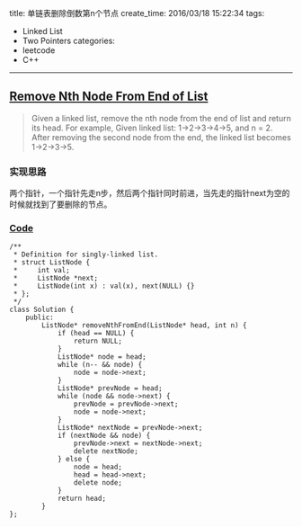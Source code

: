 title: 单链表删除倒数第n个节点
create_time: 2016/03/18 15:22:34
tags:
- Linked List
- Two Pointers
categories:
- leetcode
- C++

---
## [Remove Nth Node From End of List](https://leetcode.com/problems/remove-nth-node-from-end-of-list/)
> Given a linked list, remove the nth node from the end of list and return its head.
> For example,
> Given linked list: 1->2->3->4->5, and n = 2.
> After removing the second node from the end, the linked list becomes 1->2->3->5.

### 实现思路
两个指针，一个指针先走n步，然后两个指针同时前进，当先走的指针next为空的时候就找到了要删除的节点。

### [Code](https://github.com/Finalcheat/leetcode/blob/master/src/Remove-Nth-Node-From-End-of-List.cpp)
```
/**
 * Definition for singly-linked list.
 * struct ListNode {
 *     int val;
 *     ListNode *next;
 *     ListNode(int x) : val(x), next(NULL) {}
 * };
 */
class Solution {
    public:
        ListNode* removeNthFromEnd(ListNode* head, int n) {
            if (head == NULL) {
                return NULL;
            }
            ListNode* node = head;
            while (n-- && node) {
                node = node->next;
            }
            ListNode* prevNode = head;
            while (node && node->next) {
                prevNode = prevNode->next;
                node = node->next;
            }
            ListNode* nextNode = prevNode->next;
            if (nextNode && node) {
                prevNode->next = nextNode->next;
                delete nextNode;
            } else {
                node = head;
                head = head->next;
                delete node;
            }
            return head;
        }
};
```
